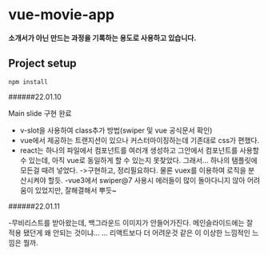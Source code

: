 # vue-movie-app
<strong>소개서가 아닌 만드는 과정을 기록하는 용도로 사용하고 있습니다.</strong>

## Project setup
```
npm install
```
######22.01.10
<p>
Main slide 구현 완료

- v-slot을 사용하여 class추가 방법(swiper 및 vue 공식문서 확인)
- vue에서 제공하는 트랜지션이 있으나 커스터마이징하는데 기존대로 css가 편했다.
- react는 하나의 파일에서 컴포넌트를 여러개 생성하고 그안에서 컴포넌트를 사용할 수 있는데, 아직 vue로 동일하게 할 수 있는지 못찾았다. 그래서... 하나의 탬플릿에 모든걸 때려 넣었다. 
->구현하고, 정리필요하다. 물론 vuex를 이용하여 로직을 분산시켜야 할듯.
-vue3에서 swiper@7 사용시 에러들이 많이 돌아다니지 않아 어려움이 있었지만, 잘해결해서 뿌듯~
</p>
 
 ######22.01.11
 
 -무비리스트를 받아왔는데, 백그라운드 이미지가 안들어가진다. 메인슬라이드에는 잘 적용 됐던게 왜 안되는 것이냐... ... 
 리액트보다 더 어려운것 같은 이 이상한 느낌적인 느낌은 뭘까.
